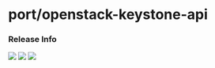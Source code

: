 # port/openstack-keystone-api

### Release Info
[![](https://images.microbadger.com/badges/version/port/openstack-keystone-api.svg)](http://microbadger.com/images/port/openstack-keystone-api "Image info @ microbadger.com")
[![](https://images.microbadger.com/badges/image/port/openstack-keystone-api.svg)](http://microbadger.com/images/port/openstack-keystone-api "Image info @ microbadger.com")
[![](https://images.microbadger.com/badges/commit/port/openstack-keystone-api.svg)](http://microbadger.com/images/port/openstack-keystone-api "Image info @ microbadger.com")

